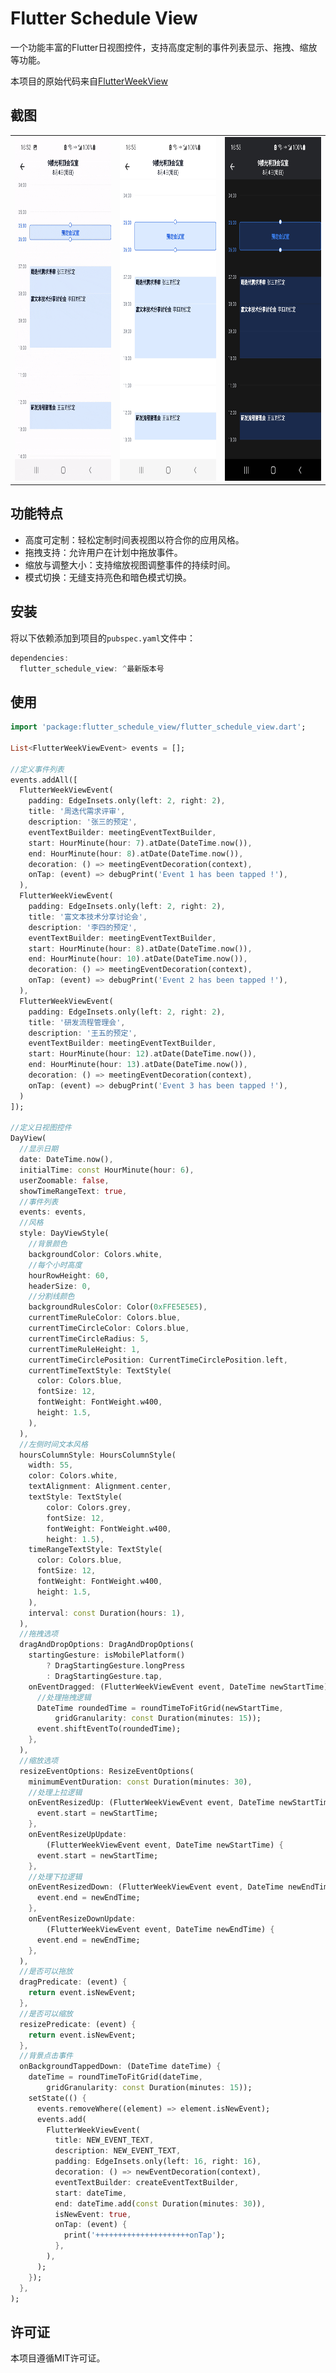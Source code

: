 # Flutter Schedule View

一个功能丰富的Flutter日视图控件，支持高度定制的事件列表显示、拖拽、缩放等功能。

本项目的原始代码来自[FlutterWeekView](https://github.com/Skyost/FlutterWeekView)

## 截图

<table> 
  <tr> 
    <td><img src="https://github.com/kongpf8848/flutter_schedule_view/raw/master/screenshots/drag_and_resize.gif" alt="Drag and Resize" width="250" height="550"></td> 
    <td><img src="https://github.com/kongpf8848/flutter_schedule_view/raw/master/screenshots/schedule_view_light.jpg" alt="Light Mode" width="250" height="550"></td> 
    <td><img src="https://github.com/kongpf8848/flutter_schedule_view/raw/master/screenshots/schedule_view_dark.jpg" alt="Dark Mode" width="250" height="550"></td> 
  </tr> 
</table>


## 功能特点
- 高度可定制：轻松定制时间表视图以符合你的应用风格。
- 拖拽支持：允许用户在计划中拖放事件。
- 缩放与调整大小：支持缩放视图调整事件的持续时间。
- 模式切换：无缝支持亮色和暗色模式切换。

## 安装
将以下依赖添加到项目的```pubspec.yaml```文件中：
```dart
dependencies:  
  flutter_schedule_view: ^最新版本号
```

## 使用
```dart
import 'package:flutter_schedule_view/flutter_schedule_view.dart';

List<FlutterWeekViewEvent> events = [];

//定义事件列表
events.addAll([
  FlutterWeekViewEvent(
    padding: EdgeInsets.only(left: 2, right: 2),
    title: '周迭代需求评审',
    description: '张三的预定',
    eventTextBuilder: meetingEventTextBuilder,
    start: HourMinute(hour: 7).atDate(DateTime.now()),
    end: HourMinute(hour: 8).atDate(DateTime.now()),
    decoration: () => meetingEventDecoration(context),
    onTap: (event) => debugPrint('Event 1 has been tapped !'),
  ),
  FlutterWeekViewEvent(
    padding: EdgeInsets.only(left: 2, right: 2),
    title: '富文本技术分享讨论会',
    description: '李四的预定',
    eventTextBuilder: meetingEventTextBuilder,
    start: HourMinute(hour: 8).atDate(DateTime.now()),
    end: HourMinute(hour: 10).atDate(DateTime.now()),
    decoration: () => meetingEventDecoration(context),
    onTap: (event) => debugPrint('Event 2 has been tapped !'),
  ),
  FlutterWeekViewEvent(
    padding: EdgeInsets.only(left: 2, right: 2),
    title: '研发流程管理会',
    description: '王五的预定',
    eventTextBuilder: meetingEventTextBuilder,
    start: HourMinute(hour: 12).atDate(DateTime.now()),
    end: HourMinute(hour: 13).atDate(DateTime.now()),
    decoration: () => meetingEventDecoration(context),
    onTap: (event) => debugPrint('Event 3 has been tapped !'),
  )
]);

//定义日视图控件  
DayView(
  //显示日期
  date: DateTime.now(),
  initialTime: const HourMinute(hour: 6),
  userZoomable: false,
  showTimeRangeText: true,
  //事件列表
  events: events,
  //风格
  style: DayViewStyle(
    //背景颜色
    backgroundColor: Colors.white,
    //每个小时高度
    hourRowHeight: 60,
    headerSize: 0,
    //分割线颜色
    backgroundRulesColor: Color(0xFFE5E5E5),
    currentTimeRuleColor: Colors.blue,
    currentTimeCircleColor: Colors.blue,
    currentTimeCircleRadius: 5,
    currentTimeRuleHeight: 1,
    currentTimeCirclePosition: CurrentTimeCirclePosition.left,
    currentTimeTextStyle: TextStyle(
      color: Colors.blue,
      fontSize: 12,
      fontWeight: FontWeight.w400,
      height: 1.5,
    ),
  ),
  //左侧时间文本风格
  hoursColumnStyle: HoursColumnStyle(
    width: 55,
    color: Colors.white,
    textAlignment: Alignment.center,
    textStyle: TextStyle(
        color: Colors.grey,
        fontSize: 12,
        fontWeight: FontWeight.w400,
        height: 1.5),
    timeRangeTextStyle: TextStyle(
      color: Colors.blue,
      fontSize: 12,
      fontWeight: FontWeight.w400,
      height: 1.5,
    ),
    interval: const Duration(hours: 1),
  ),
  //拖拽选项
  dragAndDropOptions: DragAndDropOptions(
    startingGesture: isMobilePlatform()
        ? DragStartingGesture.longPress
        : DragStartingGesture.tap,
    onEventDragged: (FlutterWeekViewEvent event, DateTime newStartTime) {
      //处理拖拽逻辑
      DateTime roundedTime = roundTimeToFitGrid(newStartTime,
          gridGranularity: const Duration(minutes: 15));
      event.shiftEventTo(roundedTime);
    },
  ),
  //缩放选项
  resizeEventOptions: ResizeEventOptions(
    minimumEventDuration: const Duration(minutes: 30),
    //处理上拉逻辑
    onEventResizedUp: (FlutterWeekViewEvent event, DateTime newStartTime) {
      event.start = newStartTime;
    },
    onEventResizeUpUpdate:
        (FlutterWeekViewEvent event, DateTime newStartTime) {
      event.start = newStartTime;
    },
    //处理下拉逻辑
    onEventResizedDown: (FlutterWeekViewEvent event, DateTime newEndTime) {
      event.end = newEndTime;
    },
    onEventResizeDownUpdate:
        (FlutterWeekViewEvent event, DateTime newEndTime) {
      event.end = newEndTime;
    },
  ),
  //是否可以拖放
  dragPredicate: (event) {
    return event.isNewEvent;
  },
  //是否可以缩放
  resizePredicate: (event) {
    return event.isNewEvent;
  },
  //背景点击事件
  onBackgroundTappedDown: (DateTime dateTime) {
    dateTime = roundTimeToFitGrid(dateTime,
        gridGranularity: const Duration(minutes: 15));
    setState(() {
      events.removeWhere((element) => element.isNewEvent);
      events.add(
        FlutterWeekViewEvent(
          title: NEW_EVENT_TEXT,
          description: NEW_EVENT_TEXT,
          padding: EdgeInsets.only(left: 16, right: 16),
          decoration: () => newEventDecoration(context),
          eventTextBuilder: createEventTextBuilder,
          start: dateTime,
          end: dateTime.add(const Duration(minutes: 30)),
          isNewEvent: true,
          onTap: (event) {
            print('+++++++++++++++++++++onTap');
          },
        ),
      );
    });
  },
);
```
## 许可证
本项目遵循MIT许可证。
